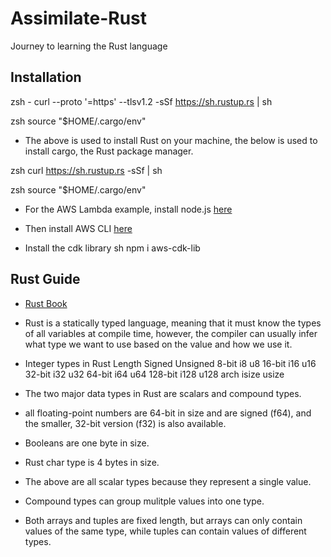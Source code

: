 # Assimilate-Rust
Journey to learning the Rust language 

## Installation
zsh - curl --proto '=https' --tlsv1.2 -sSf https://sh.rustup.rs | sh

zsh source "$HOME/.cargo/env"

- The above is used to install Rust on your machine, the below is used to install cargo, the Rust package manager.

zsh curl https://sh.rustup.rs -sSf | sh

zsh source "$HOME/.cargo/env"

- For the AWS Lambda example, install node.js [here](https://nodejs.org/en/download/)

- Then install AWS CLI [here](https://docs.aws.amazon.com/cli/latest/userguide/install-cliv2.html)

- Install the cdk library 
sh npm i aws-cdk-lib



## Rust Guide
- [Rust Book](https://doc.rust-lang.org/book/title-page.html)

- Rust is a statically typed language, meaning that it must know the types of all variables at compile time, however, the compiler can usually infer what type we want to use based on the value and how we use it.

- Integer types in Rust 
Length	Signed	Unsigned
8-bit	i8	    u8
16-bit	i16	    u16
32-bit	i32	    u32
64-bit	i64	    u64
128-bit	i128	u128
arch	isize	usize

- The two major data types in Rust are scalars and compound types.

- all floating-point numbers are 64-bit in size and are signed (f64), and the smaller, 32-bit version (f32) is also available.
- Booleans are one byte in size.
- Rust char type is 4 bytes in size.
- The above are all scalar types because they represent a single value.
- Compound types can group mulitple values into one type.
- Both arrays and tuples are fixed length, but arrays can only contain values of the same type, while tuples can contain values of different types.